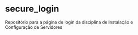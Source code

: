 # secure_login
Repositório para a página de login da disciplina de Instalação e Configuração de Servidores
